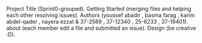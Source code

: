 Project Title (Sprint0-grouped). Getting Started (merging files and
helping each other resolving issues). Authors (youssef abadir , basma
farag , karim abdel-qader , nayera ezzat & 37-2589 , 37-12340 , 25-6233
, 37-19401). about (each member edit a file and submitted an issue).
Design (be creative :D).
